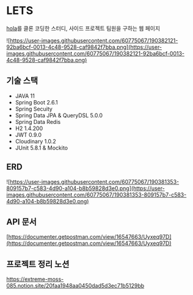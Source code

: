 # LETS

[hola](https://holaworld.io/)를 클론 코딩한 스터디, 사이드 프로젝트 팀원을 구하는 웹 페이지

![https://user-images.githubusercontent.com/60775067/190382121-92ba6bcf-0013-4c48-9528-caf9842f7bba.png](https://user-images.githubusercontent.com/60775067/190382121-92ba6bcf-0013-4c48-9528-caf9842f7bba.png)

## 기술 스택

- JAVA 11
- Spring Boot 2.6.1
- Spring Secuity
- Spring Data JPA & QueryDSL 5.0.0
- Spring Data Redis
- H2 1.4.200
- JWT 0.9.0
- Cloudinary 1.0.2
- JUnit 5.8.1 & Mockito

## ERD

![https://user-images.githubusercontent.com/60775067/190381353-809157b7-c583-4d90-a104-b8b59828d3e0.png](https://user-images.githubusercontent.com/60775067/190381353-809157b7-c583-4d90-a104-b8b59828d3e0.png)

## API 문서

[https://documenter.getpostman.com/view/16547663/Uyxeq97D](https://documenter.getpostman.com/view/16547663/Uyxeq97D)

## 프로젝트 정리 노션
https://extreme-moss-085.notion.site/20faa1948aa0450dad5d3ec71b5129bb
